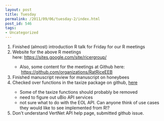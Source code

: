 ```yaml
---
layout: post
title: Tuesday
permalink: /2011/09/06/tuesday-2/index.html
post_id: 546
tags: 
- Uncategorized
---
```


<ol>
	<li>Finished (almost) introduction R talk for Friday for our R meetings</li>
	<li>Website for the above R meetings here: <a href="https://sites.google.com/site/ricergroup/" target="_blank">https://sites.google.com/site/ricergroup/</a></li>
<ul>
	<li>Also, some content for the meetings at Github here:  <a href="https://github.com/organizations/RatRiceEEB" target="_blank">https://github.com/organizations/RatRiceEEB</a></li>
</ul>
	<li>Finished manuscript review for manuscript on honeybees</li>
	<li>Checked over functions in the taxize package on github, <a href="https://github.com/SChamberlain/taxize_" target="_blank">here</a></li>
<ul>
	<li>Some of the taxize functions should probably be removed</li>
	<li>need to figure out uBio API services</li>
	<li>not sure what to do with the EOL API. Can anyone think of use cases they would like to see implemented from R!?</li>
</ul>
	<li>Don't understand VertNet API help page, submitted github issue.</li>
</ol>